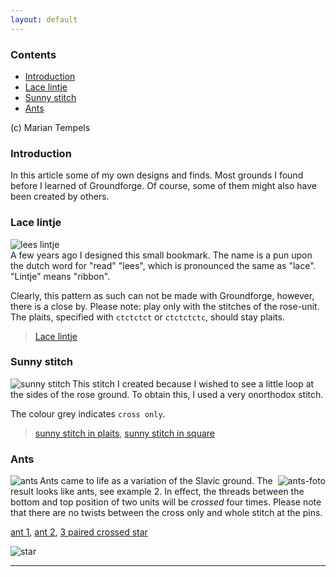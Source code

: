 ```yaml
---
layout: default
---
```


### Contents

* [Introduction](#introduction)
* [Lace lintje](#lace-lintje)
* [Sunny stitch](#sunny-stitch)
* [Ants](#ants)


(c) Marian Tempels




### Introduction

In this article some of my own designs and finds. Most grounds I found before I learned of Groundforge. Of course, some of them might also have been created by others.




### Lace lintje

![lees lintje][pic-ll]            
A few years ago I designed this small bookmark. The name is a pun upon the dutch word for "read" "lees", which is pronounced the same as "lace". "Lintje" means "ribbon". 

Clearly, this pattern as such can not be made with Groundforge, however, there is a close by. Please note: play only with the stitches of the rose-unit. The plaits, specified with `ctctctct` or `ctctctctc`, should stay plaits.       
> [Lace lintje][LLLL]




### Sunny stitch

<img alt="sunny stitch" align="left" src="images_wt/gf-0902-wt.png"/>

This stitch I created because I wished to see a little loop at the sides of the rose ground. To obtain this, I used a very onorthodox stitch. 

The colour grey indicates `cross only`.





> [sunny stitch in plaits][G-0902-f], [sunny stitch in square][G-0902-q]




### Ants

<img alt="ants" align="left" src="images_wt/gf-0692.png"/>
<img alt="ants-foto" align="right" src="photos/gf-0692-foto.jpg"/>

Ants came to life as a variation of the Slavic ground. The result looks like ants, see example 2. In effect, the threads between the bottom and top position of two units will be _crossed_ four times. Please note that there are no twists between the cross only and whole stitch at the pins.



[ant 1][ex-0692], [ant 2][ex-0665], [3 paired crossed star][ex-3cc]         
 
![star][pic-jp-star]      

---




[foto-0692]: photos/gf-0692-foto.jpg

[pic-ll]: images_wt/lacelintje.png
[pic-0902]: images_wt/gf-0902-wt.png
[pic-0692]: images_wt/gf-0692.png
[pic-jp-star]: images_wt/jp-star.jpg

[LLLL]: https://d-bl.github.io/GroundForge/index.html?m=5831%0A-4-7%3Bbricks%3B24%3B5%3B0%3B0&s1=ctct%20D1%3Dctctctct%20B1%3Dctctctct
[G-0902-f]: https://d-bl.github.io/GroundForge/index.html?m=5831%0A-4-7%3Bbricks%3B16%3B16%3B0%3B0&s1=A1%3Dctctc%20C1%3Dctctc%20D2%3Dcrcllcrc%20B2%3Dclcrrclc%20D1%3Dctctctctc%20B1%3Dctctctctc
[G-0902-q]: https://d-bl.github.io/GroundForge/index.html?m=586-21%0A-48317%0A5-4-7-%0A%3Bbricks%3B16%3B16%3B0%3B0&s1=ctcttt%20F3%3Dctctc%20F2%3Dctctc%20E1%3Dcrcllcrc%20A1%3Dclcrrclc%20E3%3Dc%20A3%3Dc%20E2%3Dcttt%20A2%3Dcttt
[ex-0692]: https://d-bl.github.io/GroundForge/index.html?m=5831%0A-4-7%3Bbricks%3B24%3B24%3B0%3B0&s1=c%20A1%3Dcctct%20C1%3Dtctcc
[ex-0665]: https://d-bl.github.io/GroundForge/index.html?m=5831%0A-4-7%3Bbricks%3B24%3B24%3B0%3B0&s1=c%20A1%3Dtctctc%20C1%3Dctctct
[ex-3cc]: https://d-bl.github.io/GroundForge/index.html?m=5831%0A-4-7%3Bbricks%3B24%3B24%3B0%3B0&s1=c%20A1%3Dctct%20C1%3Dtctc%20D1%3Dcc%20B1%3Dcc